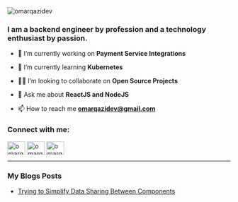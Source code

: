 <img align="center" src="https://user-images.githubusercontent.com/28197002/172687583-06778db3-4711-46da-b76a-f7fa9dc895be.png" alt="omarqazidev" />


<h3 align="left">I am a backend engineer by profession and a technology enthusiast by passion.</h3>

- 🔭 I’m currently working on **Payment Service Integrations**

- 🌱 I’m currently learning **Kubernetes**

- 👨‍💻 I’m looking to collaborate on **Open Source Projects**

- 💬 Ask me about **ReactJS and NodeJS**

- 📫 How to reach me **omarqazidev@gmail.com**

<h3 align="left">Connect with me:</h3>
<p align="left">
<a href="https://linkedin.com/in/omarqazidev" target="blank"><img align="center" src="https://raw.githubusercontent.com/rahuldkjain/github-profile-readme-generator/master/src/images/icons/Social/linked-in-alt.svg" alt="omarqazidev" height="30" width="40" /></a>
<a href="https://twitter.com/omarqazidev" target="blank"><img align="center" src="https://raw.githubusercontent.com/rahuldkjain/github-profile-readme-generator/master/src/images/icons/Social/twitter.svg" alt="omarqazidev" height="30" width="40" /></a>
<a href="mailto:omarqazidev@gmail.com" target="blank"><img align="center" src="https://raw.githubusercontent.com/rahuldkjain/github-profile-readme-generator/master/src/images/icons/Social/google.svg" alt="omarqazidev" height="30" width="40" /></a>
</p>

---

### My Blogs Posts
<!-- BLOG-POST-LIST:START -->
- [Trying to Simplify Data Sharing Between Components](https://dev.to/omarqazidev/trying-to-simplify-data-sharing-between-components-5bke)
<!-- BLOG-POST-LIST:END -->
